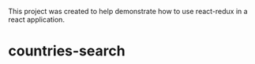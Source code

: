 This project was created to help demonstrate how to use react-redux in a react application.
# countries-search

